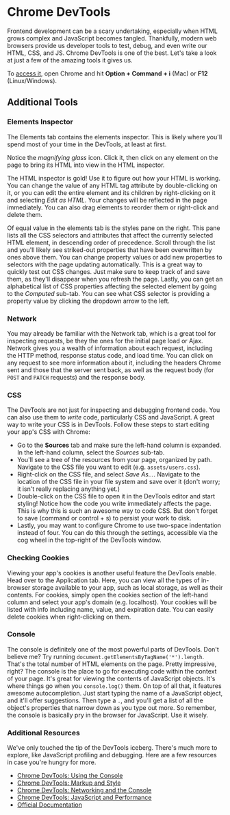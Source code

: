 # Chrome DevTools

Frontend development can be a scary undertaking, especially when HTML grows
complex and JavaScript becomes tangled. Thankfully, modern web browsers provide
us developer tools to test, debug, and even write our HTML, CSS, and JS. Chrome
DevTools is one of the best. Let's take a look at just a few of the amazing
tools it gives us.

To [access it][access], open Chrome and hit **Option + Command + i** (Mac) or
**F12** (Linux/Windows).

[access]: https://developer.chrome.com/devtools#access

## Additional Tools

### Elements Inspector

The Elements tab contains the elements inspector. This is likely where you'll
spend most of your time in the DevTools, at least at first.

Notice the *magnifying glass* icon. Click it, then click on any element on the
page to bring its HTML into view in the HTML inspector.

The HTML inspector is gold! Use it to figure out how your HTML is working. You
can change the value of any HTML tag attribute by double-clicking on it, or you
can edit the entire element and its children by right-clicking on it and
selecting *Edit as HTML*. Your changes will be reflected in the page
immediately. You can also drag elements to reorder them or right-click and
delete them.

Of equal value in the elements tab is the styles pane on the right. This pane
lists all the CSS selectors and attributes that affect the currently selected
HTML element, in descending order of precedence. Scroll through the list and
you'll likely see striked-out properties that have been overwritten by ones
above them. You can change property values or add new properties to selectors
with the page updating automatically. This is a great way to quickly test out
CSS changes. Just make sure to keep track of and save them, as they'll disappear
when you refresh the page. Lastly, you can get an alphabetical list of CSS
properties affecting the selected element by going to the *Computed* sub-tab.
You can see what CSS selector is providing a property value by clicking the
dropdown arrow to the left.

### Network

You may already be familiar with the Network tab, which is a great tool for
inspecting requests, be they the ones for the initial page load or Ajax. Network
gives you a wealth of information about each request, including the HTTP method,
response status code, and load time. You can click on any request to see more
information about it, including the headers Chrome sent and those that the
server sent back, as well as the request body (for `POST` and `PATCH` requests)
and the response body.

### CSS

The DevTools are not just for inspecting and debugging frontend code. You can
also use them to *write* code, particularly CSS and JavaScript. A great way to
write your CSS is in DevTools. Follow these steps to start editing your app's
CSS with Chrome:

* Go to the **Sources** tab and make sure the left-hand column is expanded.
  In the left-hand column, select the *Sources* sub-tab.
* You'll see a tree of the resources from your page, organized by path. Navigate
  to the CSS file you want to edit (e.g. `assets/users.css`).
* Right-click on the CSS file, and select *Save As...*. Navigate to the location
  of the CSS file in your file system and save over it (don't worry; it isn't
  really replacing anything yet.)
* Double-click on the CSS file to open it in the DevTools editor and start
  styling! Notice how the code you write immediately affects the page. This is
  why this is such an awesome way to code CSS. But don't forget to save (command
  or control + s) to persist your work to disk.
* Lastly, you may want to configure Chrome to use two-space indentation instead
  of four. You can do this through the settings, accessible via the cog wheel in
  the top-right of the DevTools window.

### Checking Cookies

Viewing your app's cookies is another useful feature the DevTools enable.
Head over to the Application tab. Here, you can view all the types of
in-browser storage available to your app, such as local storage, as well as
their contents. For cookies, simply open the cookies section of the left-hand
column and select your app's domain (e.g. localhost). Your cookies will be
listed with info including name, value, and expiration date. You can easily
delete cookies when right-clicking on them.

### Console

The console is definitely one of the most powerful parts of DevTools. Don't
believe me? Try running `document.getElementsByTagName('*').length`. That's the
total number of HTML elements on the page. Pretty impressive, right? The console
is the place to go for executing code within the context of your page. It's
great for viewing the contents of JavaScript objects. It's where things go when
you `console.log()` them. On top of all that, it features awesome
autocompletion. Just start typing the name of a JavaScript object, and it'll
offer suggestions. Then type a `.`, and you'll get a list of all the object's
properties that narrow down as you type out more. So remember, the console is
basically pry in the browser for JavaScript. Use it wisely.

### Additional Resources

We've only touched the tip of the DevTools iceberg. There's much more to
explore, like JavaScript profiling and debugging. Here are a few resources in
case you're hungry for more.

* [Chrome DevTools: Using the Console][console]
* [Chrome DevTools: Markup and Style][markup-style]
* [Chrome DevTools: Networking and the Console][networking-console]
* [Chrome DevTools: JavaScript and Performance][js-performance]
* [Official Documentation][dt-docs]


[dt-docs]: https://developers.google.com/chrome-developer-tools/
[console]: https://developers.google.com/web/tools/chrome-devtools/console/
[markup-style]: http://code.tutsplus.com/tutorials/chrome-dev-tools-markup-and-style--net-27149
[networking-console]: http://code.tutsplus.com/tutorials/chrome-dev-tools-networking-and-the-console--net-28167
[js-performance]: http://code.tutsplus.com/tutorials/chrome-dev-tools-javascript-and-performance--net-29671
